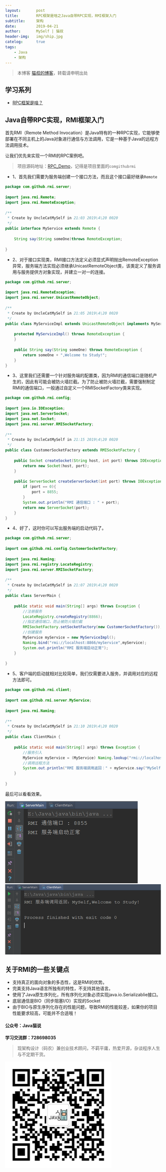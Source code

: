 ```yaml
---
layout:       post
title:        RPC框架是啥之Java自带RPC实现，RMI框架入门
subtitle:     架构
date:         2019-04-21
author:       MySelf | 猫叔
header-img:   img/ship.jpg
catelog:      true
tags:
    - Java
    - 架构
---
```


> 本博客 [猫叔的博客](https://unclecatmyself.github.io/)，转载请申明出处

## 学习系列

* [RPC框架是啥？](https://unclecatmyself.github.io/2019/04/20/whatisrpc/)

## Java自带RPC实现，RMI框架入门

首先RMI（Remote Method Invocation）是Java特有的一种RPC实现，它能够使部署在不同主机上的Java对象进行通信与方法调用，它是一种基于Java的远程方法调用技术。

让我们优先来实现一个RMI的RPC案例吧。

> 项目源码地址：[RPC_Demo](https://github.com/UncleCatMySelf/RPC_Demo)，记得是项目里面的`comgithubrmi`

- 1、首先我们需要为服务端创建一个接口方法，而且这个接口最好继承`Remote`

```java
package com.github.rmi.server;

import java.rmi.Remote;
import java.rmi.RemoteException;

/**
 * Create by UncleCatMySelf in 21:03 2019\4\20 0020
 */
public interface MyService extends Remote {

    String say(String someOne)throws RemoteException;

}
```

- 2、对于接口实现类，RMI接口方法定义必须显式声明抛出RemoteException异常，服务端方法实现必须继承UnicastRemoteObject类，该类定义了服务调用与服务提供方对象实现，并建立一对一的连接。

```java
package com.github.rmi.server;

import java.rmi.RemoteException;
import java.rmi.server.UnicastRemoteObject;

/**
 * Create by UncleCatMySelf in 21:05 2019\4\20 0020
 */
public class MyServiceImpl extends UnicastRemoteObject implements MyService {

    protected MyServiceImpl() throws RemoteException {
    }

    public String say(String someOne) throws RemoteException {
        return someOne + ",Welcome to Study!";
    }
}
```

- 3、这里我们还需要一个针对服务端的配置类，因为RMI的通信端口是随机产生的，因此有可能会被防火墙拦截。为了防止被防火墙拦截，需要强制制定RMI的通信端口，一般通过自定义一个RMISocketFactory类来实现。

```java
package com.github.rmi.config;

import java.io.IOException;
import java.net.ServerSocket;
import java.net.Socket;
import java.rmi.server.RMISocketFactory;

/**
 * Create by UncleCatMySelf in 21:15 2019\4\20 0020
 */
public class CustomerSocketFactory extends RMISocketFactory {

    public Socket createSocket(String host, int port) throws IOException {
        return new Socket(host, port);
    }

    public ServerSocket createServerSocket(int port) throws IOException {
        if (port == 0){
            port = 8855;
        }
        System.out.println("RMI 通信端口 : " + port);
        return new ServerSocket(port);
    }
}
```

- 4、好了，这时你可以写出服务端的启动代码了。

```java
package com.github.rmi.server;

import com.github.rmi.config.CustomerSocketFactory;

import java.rmi.Naming;
import java.rmi.registry.LocateRegistry;
import java.rmi.server.RMISocketFactory;

/**
 * Create by UncleCatMySelf in 21:07 2019\4\20 0020
 */
public class ServerMain {

    public static void main(String[] args) throws Exception {
        //注册服务
        LocateRegistry.createRegistry(8866);
        //指定通信端口，防止被防火墙拦截
        RMISocketFactory.setSocketFactory(new CustomerSocketFactory());
        //创建服务
        MyService myService = new MyServiceImpl();
        Naming.bind("rmi://localhost:8866/myService",myService);
        System.out.println("RMI 服务端启动正常");
    }

}
```

- 5、客户端的启动就相对比较简单，我们仅需要进入服务，并调用对应的远程方法即可。

```java
package com.github.rmi.client;

import com.github.rmi.server.MyService;

import java.rmi.Naming;

/**
 * Create by UncleCatMySelf in 21:10 2019\4\20 0020
 */
public class ClientMain {

    public static void main(String[] args) throws Exception {
        //服务引入
        MyService myService = (MyService) Naming.lookup("rmi://localhost:8866/myService");
        //调用远程方法
        System.out.println("RMI 服务端调用返回：" + myService.say("MySelf"));
    }

}
```

最后可以看看效果。

![image](https://raw.githubusercontent.com/UncleCatMySelf/img-myself/master/img/Architecture/rmi01.png)
![image](https://raw.githubusercontent.com/UncleCatMySelf/img-myself/master/img/Architecture/rmi02.png)

## 关于RMI的一些关键点

* 支持真正的面向对象的多态性，这是RMI的优势。
* 完美支持Java语言所独有的特性，不支持其他语言。
* 使用了Java原生序列化，所有序列化对象必须实现java.io.Serializablie接口。
* 底层通信是BIO（同步阻塞I/O）实现的Socket
* 由于BIO与原生序列化存在的性能问题，导致RMI的性能较差，如果你的项目性能要求较高，可能并不合适哦！

#### 公众号：Java猫说

**学习交流群：728698035**

> 现架构设计（码农）兼创业技术顾问，不羁平庸，热爱开源，杂谈程序人生与不定期干货。

![Image Text](https://raw.githubusercontent.com/UncleCatMySelf/img-myself/master/img/qrcode.jpg)
